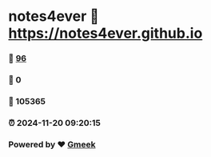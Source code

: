 # notes4ever :link: https://notes4ever.github.io 
### :page_facing_up: [96](https://notes4ever.github.io/tag.html) 
### :speech_balloon: 0 
### :hibiscus: 105365 
### :alarm_clock: 2024-11-20 09:20:15 
### Powered by :heart: [Gmeek](https://github.com/Meekdai/Gmeek)
